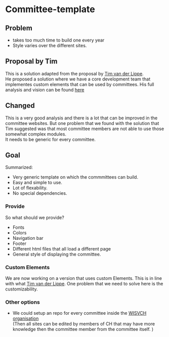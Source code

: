 # Committee-template

## Problem
- takes too much time to build one every year
- Style varies over the different sites.

## Proposal by Tim
This is a solution adapted from the proposal by [Tim van der Lippe](https://github.com/TimvdLippe).  
He proposed a solution where we have a core development team that implementes custom elements that can be used by committees. His full analysis and vision can be found [here](https://github.com/WISVCH/committee-website-vision/blob/master/README.md)  

## Changed
This is a very good analysis and there is a lot that can be improved in the committee websites. But one problem that we found with the solution that Tim suggested was that most committee members are not able to use those somewhat complex modules.  
It needs to be generic for every committee.

## Goal
Summarized: 
- Very generic template on which the commmittees can build. 
- Easy and simple to use.
- Lot of flexability. 
- No special dependencies.

### Provide
So what should we provide?
- Fonts
- Colors
- Navigation bar
- Footer
- Different html files that all load a different page
- General style of displaying the committee.

### Custom Elements
We are now working on a version that uses custom Elements. This is in line with what [Tim van der Lippe](https://github.com/TimvdLippe). One problem that we need to solve here is the customizability.

### Other options
- We could setup an repo for every committee inside the [WISVCH organisation](https://github.com/WISVCH)  
(Then all sites can be edited by members of CH that may have more knowledge then the committee member from the committee itself. )

